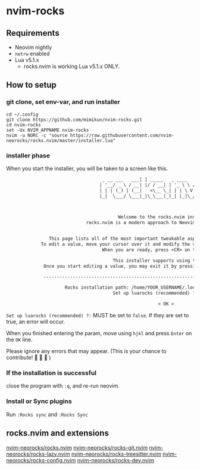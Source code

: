 # nvim-rocks

## Requirements

- Neovim nightly
- `netrw` enabled
- Lua v5.1.x
    - rocks.nvim is working Lua v5.1.x ONLY.

## How to setup

### git clone, set env-var, and run installer

```fish
cd ~/.config
git clone https://github.com/mimikun/nvim-rocks.git
cd nvim-rocks
set -Ux NVIM_APPNAME nvim-rocks
nvim -u NORC -c "source https://raw.githubusercontent.com/nvim-neorocks/rocks.nvim/master/installer.lua"
```

### installer phase

When you start the installer, you will be taken to a screen like this.

```txt
                                    _ __ ___   ___| | _____   _ ____   _(_)_ __ ___ 
                                   | '__/ _ \ / __| |/ / __| | '_ \ \ / / | '_ ` _ \
                                   | | | (_) | (__|   <\__ \_| | | \ V /| | | | | | |
                                   |_|  \___/ \___|_|\_\___(_)_| |_|\_/ |_|_| |_| |_|



                                          Welcome to the rocks.nvim installer!
                              rocks.nvim is a modern approach to Neovim plugin management.


                This page lists all of the most important tweakable aspects of the installation process.
             To edit a value, move your cursor over it and modify the value using regular Neovim keybinds.
                                    When you are ready, press <CR> on the OK button.

                                        This installer supports using the mouse.
              Once you start editing a value, you may exit it by pressing Enter or by clicking elsewhere.

              -------------------------------------------------------------------------------------------

                      Rocks installation path: /home/YOUR_USERNAME/.local/share/nvim-rocks/rocks
                                        Set up luarocks (recommended) ?: true

                                                         < OK >
```

`Set up luarocks (recommended) ?:` MUST be set to `false`.
If they are set to true, an error will occur.

When you finished entering the param, move using `hjkl` and press `Enter` on the `OK` line.

Please ignore any errors that may appear. (This is your chance to contribute! 🤣 🤣 🤣 )

### If the installation is successful

close the program with `:q`, and re-run neovim.

### Install or Sync plugins

Run `:Rocks sync` and `:Rocks Sync`

## rocks.nvim and extensions

[nvim-neorocks/rocks.nvim](https://github.com/nvim-neorocks/rocks.nvim/)
[nvim-neorocks/rocks-git.nvim](https://github.com/nvim-neorocks/rocks-git.nvim)
[nvim-neorocks/rocks-lazy.nvim](https://github.com/nvim-neorocks/rocks-lazy.nvim)
[nvim-neorocks/rocks-treesitter.nvim](https://github.com/nvim-neorocks/rocks-treesitter.nvim)
[nvim-neorocks/rocks-config.nvim](https://github.com/nvim-neorocks/rocks-config.nvim)
[nvim-neorocks/rocks-dev.nvim](https://github.com/nvim-neorocks/rocks-dev.nvim)

